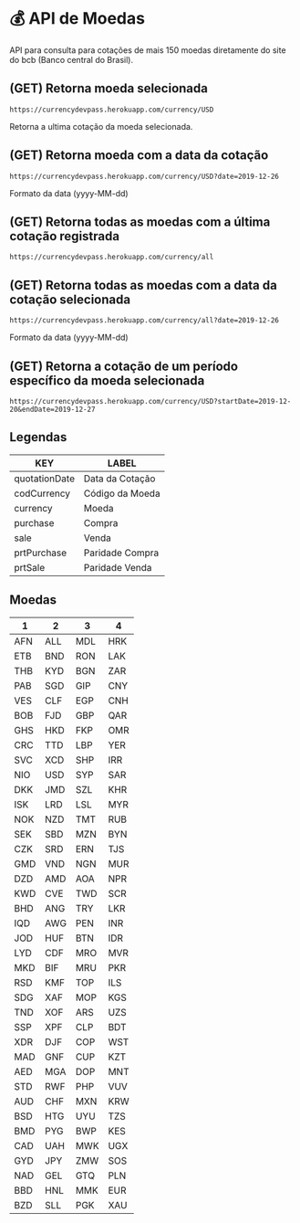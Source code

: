 # 💰 API de Moedas

API para consulta para cotações de mais 150 moedas diretamente do site do bcb (Banco central do Brasil).


## (GET) Retorna moeda selecionada
```
https://currencydevpass.herokuapp.com/currency/USD
```

Retorna a ultima cotação da moeda selecionada.

## (GET) Retorna moeda com a data da cotação

```
https://currencydevpass.herokuapp.com/currency/USD?date=2019-12-26
```
Formato da data (yyyy-MM-dd)

## (GET) Retorna todas as moedas com a última cotação registrada

```
https://currencydevpass.herokuapp.com/currency/all
```

## (GET) Retorna todas as moedas com a data da cotação selecionada

```
https://currencydevpass.herokuapp.com/currency/all?date=2019-12-26
```
Formato da data (yyyy-MM-dd)

## (GET) Retorna a cotação de um período específico da moeda selecionada

```
https://currencydevpass.herokuapp.com/currency/USD?startDate=2019-12-20&endDate=2019-12-27
```

## Legendas

|KEY                |LABEL                          |
|----------------|-------------------------------
|quotationDate | Data da Cotação
|codCurrency | Código da Moeda
|currency | Moeda
|purchase | Compra
|sale | Venda
|prtPurchase | Paridade Compra
|prtSale | Paridade Venda

##  Moedas

| 1 | 2 | 3 | 4 |
|---|---|---|---|
|AFN|ALL|MDL|HRK|
|ETB|BND|RON|LAK|
|THB|KYD|BGN|ZAR|
|PAB|SGD|GIP|CNY|
|VES|CLF|EGP|CNH|
|BOB|FJD|GBP|QAR|
|GHS|HKD|FKP|OMR|
|CRC|TTD|LBP|YER|
|SVC|XCD|SHP|IRR|
|NIO|USD|SYP|SAR|
|DKK|JMD|SZL|KHR|
|ISK|LRD|LSL|MYR|
|NOK|NZD|TMT|RUB|
|SEK|SBD|MZN|BYN|
|CZK|SRD|ERN|TJS|
|GMD|VND|NGN|MUR|
|DZD|AMD|AOA|NPR|
|KWD|CVE|TWD|SCR|
|BHD|ANG|TRY|LKR|
|IQD|AWG|PEN|INR|
|JOD|HUF|BTN|IDR|
|LYD|CDF|MRO|MVR|
|MKD|BIF|MRU|PKR|
|RSD|KMF|TOP|ILS|
|SDG|XAF|MOP|KGS|
|TND|XOF|ARS|UZS|
|SSP|XPF|CLP|BDT|
|XDR|DJF|COP|WST|
|MAD|GNF|CUP|KZT|
|AED|MGA|DOP|MNT|
|STD|RWF|PHP|VUV|
|AUD|CHF|MXN|KRW|
|BSD|HTG|UYU|TZS|
|BMD|PYG|BWP|KES|
|CAD|UAH|MWK|UGX|
|GYD|JPY|ZMW|SOS|
|NAD|GEL|GTQ|PLN|
|BBD|HNL|MMK|EUR|
|BZD|SLL|PGK|XAU|

